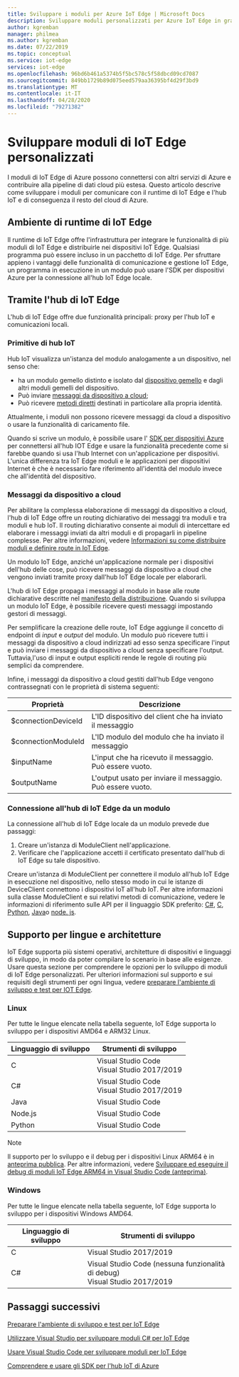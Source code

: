 ```yaml
---
title: Sviluppare i moduli per Azure IoT Edge | Microsoft Docs
description: Sviluppare moduli personalizzati per Azure IoT Edge in grado di comunicare con il runtime e l'hub IoT
author: kgremban
manager: philmea
ms.author: kgremban
ms.date: 07/22/2019
ms.topic: conceptual
ms.service: iot-edge
services: iot-edge
ms.openlocfilehash: 96bd6b461a5374b5f5bc578c5f58dbcd09cd7087
ms.sourcegitcommit: 849bb1729b89d075eed579aa36395bf4d29f3bd9
ms.translationtype: MT
ms.contentlocale: it-IT
ms.lasthandoff: 04/28/2020
ms.locfileid: "79271382"
---
```

# <a name="develop-your-own-iot-edge-modules"></a>Sviluppare moduli di IoT Edge personalizzati

I moduli di IoT Edge di Azure possono connettersi con altri servizi di Azure e contribuire alla pipeline di dati cloud più estesa. Questo articolo descrive come sviluppare i moduli per comunicare con il runtime di IoT Edge e l'hub IoT e di conseguenza il resto del cloud di Azure.

## <a name="iot-edge-runtime-environment"></a>Ambiente di runtime di IoT Edge

Il runtime di IoT Edge offre l'infrastruttura per integrare le funzionalità di più moduli di IoT Edge e distribuirle nei dispositivi IoT Edge. Qualsiasi programma può essere incluso in un pacchetto di IoT Edge. Per sfruttare appieno i vantaggi delle funzionalità di comunicazione e gestione IoT Edge, un programma in esecuzione in un modulo può usare l'SDK per dispositivi Azure per la connessione all'hub IoT Edge locale.

## <a name="using-the-iot-edge-hub"></a>Tramite l'hub di IoT Edge

L'hub di IoT Edge offre due funzionalità principali: proxy per l'hub IoT e comunicazioni locali.

### <a name="iot-hub-primitives"></a>Primitive di hub IoT

Hub IoT visualizza un'istanza del modulo analogamente a un dispositivo, nel senso che:

* ha un modulo gemello distinto e isolato dal [dispositivo gemello](../iot-hub/iot-hub-devguide-device-twins.md) e dagli altri moduli gemelli del dispositivo.
* Può inviare [messaggi da dispositivo a cloud](../iot-hub/iot-hub-devguide-messaging.md);
* Può ricevere [metodi diretti](../iot-hub/iot-hub-devguide-direct-methods.md) destinati in particolare alla propria identità.

Attualmente, i moduli non possono ricevere messaggi da cloud a dispositivo o usare la funzionalità di caricamento file.

Quando si scrive un modulo, è possibile usare l' [SDK per dispositivi Azure](../iot-hub/iot-hub-devguide-sdks.md) per connettersi all'hub IOT Edge e usare la funzionalità precedente come si farebbe quando si usa l'hub Internet con un'applicazione per dispositivi. L'unica differenza tra IoT Edge moduli e le applicazioni per dispositivi Internet è che è necessario fare riferimento all'identità del modulo invece che all'identità del dispositivo.

### <a name="device-to-cloud-messages"></a>Messaggi da dispositivo a cloud

Per abilitare la complessa elaborazione di messaggi da dispositivo a cloud, l'hub di IoT Edge offre un routing dichiarativo dei messaggi tra moduli e tra moduli e hub IoT. Il routing dichiarativo consente ai moduli di intercettare ed elaborare i messaggi inviati da altri moduli e di propagarli in pipeline complesse. Per altre informazioni, vedere [Informazioni su come distribuire moduli e definire route in IoT Edge](module-composition.md).

Un modulo IoT Edge, anziché un'applicazione normale per i dispositivi dell'hub delle cose, può ricevere messaggi da dispositivo a cloud che vengono inviati tramite proxy dall'hub IoT Edge locale per elaborarli.

L'hub di IoT Edge propaga i messaggi al modulo in base alle route dichiarative descritte nel [manifesto della distribuzione](module-composition.md). Quando si sviluppa un modulo IoT Edge, è possibile ricevere questi messaggi impostando gestori di messaggi.

Per semplificare la creazione delle route, IoT Edge aggiunge il concetto di endpoint di *input* e *output* del modulo. Un modulo può ricevere tutti i messaggi da dispositivo a cloud indirizzati ad esso senza specificare l'input e può inviare i messaggi da dispositivo a cloud senza specificare l'output. Tuttavia,l'uso di input e output espliciti rende le regole di routing più semplici da comprendere.

Infine, i messaggi da dispositivo a cloud gestiti dall'hub Edge vengono contrassegnati con le proprietà di sistema seguenti:

| Proprietà | Descrizione |
| -------- | ----------- |
| $connectionDeviceId | L'ID dispositivo del client che ha inviato il messaggio |
| $connectionModuleId | L'ID modulo del modulo che ha inviato il messaggio |
| $inputName | L'input che ha ricevuto il messaggio. Può essere vuoto. |
| $outputName | L'output usato per inviare il messaggio. Può essere vuoto. |

### <a name="connecting-to-iot-edge-hub-from-a-module"></a>Connessione all'hub di IoT Edge da un modulo

La connessione all'hub di IoT Edge locale da un modulo prevede due passaggi:

1. Creare un'istanza di ModuleClient nell'applicazione.
2. Verificare che l'applicazione accetti il certificato presentato dall'hub di IoT Edge su tale dispositivo.

Creare un'istanza di ModuleClient per connettere il modulo all'hub IoT Edge in esecuzione nel dispositivo, nello stesso modo in cui le istanze di DeviceClient connettono i dispositivi IoT all'hub IoT. Per altre informazioni sulla classe ModuleClient e sui relativi metodi di comunicazione, vedere le informazioni di riferimento sulle API per il linguaggio SDK preferito: [C#](https://docs.microsoft.com/dotnet/api/microsoft.azure.devices.client.moduleclient?view=azure-dotnet), [C](https://docs.microsoft.com/azure/iot-hub/iot-c-sdk-ref/iothub-module-client-h), [Python](https://docs.microsoft.com/python/api/azure-iot-device/azure.iot.device.iothubmoduleclient?view=azure-python), [Java](https://docs.microsoft.com/java/api/com.microsoft.azure.sdk.iot.device.moduleclient?view=azure-java-stable)o [node. js](https://docs.microsoft.com/javascript/api/azure-iot-device/moduleclient?view=azure-node-latest).

## <a name="language-and-architecture-support"></a>Supporto per lingue e architetture

IoT Edge supporta più sistemi operativi, architetture di dispositivi e linguaggi di sviluppo, in modo da poter compilare lo scenario in base alle esigenze. Usare questa sezione per comprendere le opzioni per lo sviluppo di moduli di IoT Edge personalizzati. Per ulteriori informazioni sul supporto e sui requisiti degli strumenti per ogni lingua, vedere [preparare l'ambiente di sviluppo e test per IOT Edge](development-environment.md).

### <a name="linux"></a>Linux

Per tutte le lingue elencate nella tabella seguente, IoT Edge supporta lo sviluppo per i dispositivi AMD64 e ARM32 Linux.

| Linguaggio di sviluppo | Strumenti di sviluppo |
| -------------------- | ----------------- |
| C | Visual Studio Code<br>Visual Studio 2017/2019 |
| C# | Visual Studio Code<br>Visual Studio 2017/2019 |
| Java | Visual Studio Code |
| Node.js | Visual Studio Code |
| Python | Visual Studio Code |

>[!NOTE]
>Il supporto per lo sviluppo e il debug per i dispositivi Linux ARM64 è in [anteprima pubblica](https://azure.microsoft.com/support/legal/preview-supplemental-terms/). Per altre informazioni, vedere [Sviluppare ed eseguire il debug di moduli IoT Edge ARM64 in Visual Studio Code (anteprima)](https://devblogs.microsoft.com/iotdev/develop-and-debug-arm64-iot-edge-modules-in-visual-studio-code-preview).

### <a name="windows"></a>Windows

Per tutte le lingue elencate nella tabella seguente, IoT Edge supporta lo sviluppo per i dispositivi Windows AMD64.

| Linguaggio di sviluppo | Strumenti di sviluppo |
| -------------------- | ----------------- |
| C | Visual Studio 2017/2019 |
| C# | Visual Studio Code (nessuna funzionalità di debug)<br>Visual Studio 2017/2019 |

## <a name="next-steps"></a>Passaggi successivi

[Preparare l'ambiente di sviluppo e test per IoT Edge](development-environment.md)

[Utilizzare Visual Studio per sviluppare moduli C# per IoT Edge](how-to-visual-studio-develop-module.md)

[Usare Visual Studio Code per sviluppare moduli per IoT Edge](how-to-vs-code-develop-module.md)

[Comprendere e usare gli SDK per l'hub IoT di Azure](../iot-hub/iot-hub-devguide-sdks.md)
